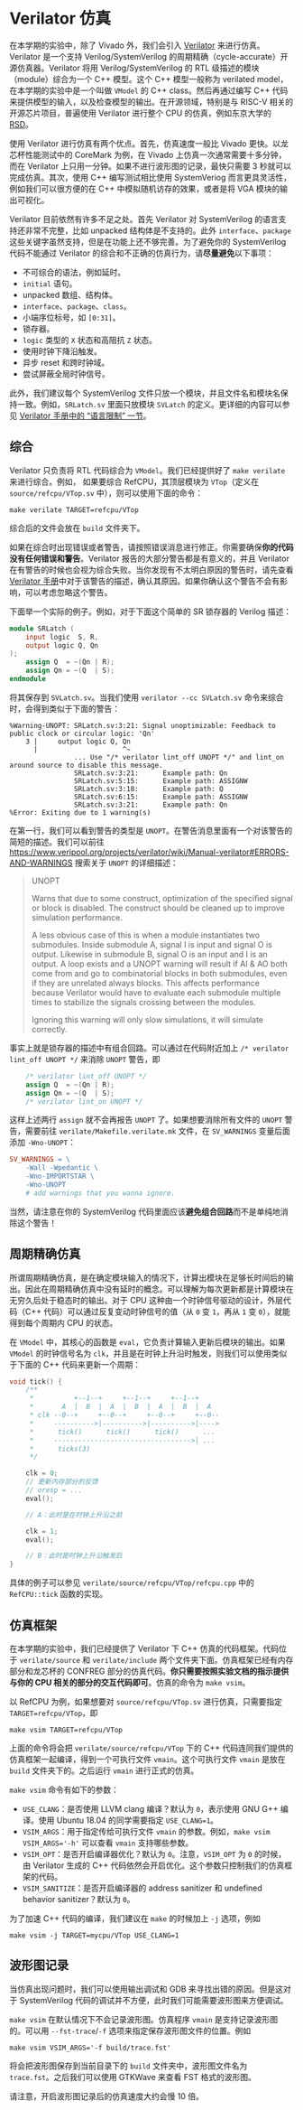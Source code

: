 # Verilator 仿真

在本学期的实验中，除了 Vivado 外，我们会引入 [Verilator](https://www.veripool.org/wiki/verilator) 来进行仿真。Verilator 是一个支持 Verilog/SystemVerilog 的周期精确（cycle-accurate）开源仿真器。Verilator 将用 Verilog/SystemVerilog 的 RTL 级描述的模块（module）综合为一个 C++ 模型。这个 C++ 模型一般称为 verilated model，在本学期的实验中是一个叫做 `VModel` 的 C++ class。然后再通过编写 C++ 代码来提供模型的输入，以及检查模型的输出。在开源领域，特别是与 RISC-V 相关的开源芯片项目，普遍使用 Verilator 进行整个 CPU 的仿真，例如东京大学的 [RSD](https://github.com/rsd-devel/rsd)。

使用 Verilator 进行仿真有两个优点。首先，仿真速度一般比 Vivado 更快。以龙芯杯性能测试中的 CoreMark 为例，在 Vivado 上仿真一次通常需要十多分钟，而在 Verilator 上只用一分钟。如果不进行波形图的记录，最快只需要 3 秒就可以完成仿真。其次，使用 C++ 编写测试相比使用 SystemVeriog 而言更具灵活性，例如我们可以很方便的在 C++ 中模拟随机访存的效果，或者是将 VGA 模块的输出可视化。

Verilator 目前依然有许多不足之处。首先 Verilator 对 SystemVerilog 的语言支持还非常不完整，比如 unpacked 结构体是不支持的。此外 `interface`、`package` 这些关键字虽然支持，但是在功能上还不够完善。为了避免你的 SystemVerilog 代码不能通过 Verilator 的综合和不正确的仿真行为，请**尽量避免**以下事项：

* 不可综合的语法，例如延时。
* `initial` 语句。
* unpacked 数组、结构体。
* `interface`、`package`、`class`。
* 小端序位标号，如 `[0:31]`。
* 锁存器。
* `logic` 类型的 `X` 状态和高阻抗 `Z` 状态。
* 使用时钟下降沿触发。
* 异步 reset 和跨时钟域。
* 尝试屏蔽全局时钟信号。

此外，我们建议每个 SystemVerilog 文件只放一个模块，并且文件名和模块名保持一致。例如，`SRLatch.sv` 里面只放模块 `SVLatch` 的定义。更详细的内容可以参见 [Verilator 手册中的 “语言限制” 一节](https://www.veripool.org/projects/verilator/wiki/Manual-verilator#LANGUAGE-LIMITATIONS)。

## 综合

Verilator 只负责将 RTL 代码综合为 `VModel`。我们已经提供好了 `make verilate` 来进行综合。例如， 如果要综合 RefCPU，其顶层模块为 `VTop`（定义在 `source/refcpu/VTop.sv` 中），则可以使用下面的命令：

```shell
make verilate TARGET=refcpu/VTop
```

综合后的文件会放在 `build` 文件夹下。

如果在综合时出现错误或者警告，请按照错误消息进行修正。你需要确保**你的代码没有任何错误和警告**。Verilator 报告的大部分警告都是有意义的，并且 Verilator 在有警告的时候也会视为综合失败。当你发现有不太明白原因的警告时，请先查看 [Verilator 手册](https://www.veripool.org/projects/verilator/wiki/Manual-verilator)中对于该警告的描述，确认其原因。如果你确认这个警告不会有影响，可以考虑忽略这个警告。

下面举一个实际的例子。例如，对于下面这个简单的 SR 锁存器的 Verilog 描述：

```verilog
module SRLatch (
    input logic  S, R,
    output logic Q, Qn
);
    assign Q  = ~(Qn | R);
    assign Qn = ~(Q  | S);
endmodule
```

将其保存到 `SVLatch.sv`。当我们使用 `verilator --cc SVLatch.sv` 命令来综合时，会得到类似于下面的警告：

```plaintext
%Warning-UNOPT: SRLatch.sv:3:21: Signal unoptimizable: Feedback to public clock or circular logic: 'Qn'
    3 |     output logic Q, Qn
      |                     ^~
                ... Use "/* verilator lint_off UNOPT */" and lint_on around source to disable this message.
                SRLatch.sv:3:21:      Example path: Qn
                SRLatch.sv:5:15:      Example path: ASSIGNW
                SRLatch.sv:3:18:      Example path: Q
                SRLatch.sv:6:15:      Example path: ASSIGNW
                SRLatch.sv:3:21:      Example path: Qn
%Error: Exiting due to 1 warning(s)
```

在第一行，我们可以看到警告的类型是 `UNOPT`。在警告消息里面有一个对该警告的简短的描述。我们可以前往 <https://www.veripool.org/projects/verilator/wiki/Manual-verilator#ERRORS-AND-WARNINGS> 搜索关于 `UNOPT` 的详细描述：

> UNOPT
>
> Warns that due to some construct, optimization of the specified signal or block is disabled. The construct should be cleaned up to improve simulation performance.
>
> A less obvious case of this is when a module instantiates two submodules. Inside submodule A, signal I is input and signal O is output. Likewise in submodule B, signal O is an input and I is an output. A loop exists and a UNOPT warning will result if AI & AO both come from and go to combinatorial blocks in both submodules, even if they are unrelated always blocks. This affects performance because Verilator would have to evaluate each submodule multiple times to stabilize the signals crossing between the modules.
>
> Ignoring this warning will only slow simulations, it will simulate correctly.

事实上就是锁存器的描述中有组合回路。可以通过在代码附近加上 `/* verilator lint_off UNOPT */` 来消除 `UNOPT` 警告，即

```verilog
    /* verilator lint_off UNOPT */
    assign Q  = ~(Qn | R);
    assign Qn = ~(Q  | S);
    /* verilator lint_on UNOPT */
```

这样上述两行 `assign` 就不会再报告 `UNOPT` 了。如果想要消除所有文件的 `UNOPT` 警告，需要前往 `verilate/Makefile.verilate.mk` 文件，在 `SV_WARNINGS` 变量后面添加 `-Wno-UNOPT`：

```makefile
SV_WARNINGS = \
	-Wall -Wpedantic \
	-Wno-IMPORTSTAR \
    -Wno-UNOPT
	# add warnings that you wanna ignore.
```

当然，请注意在你的 SystemVerilog 代码里面应该**避免组合回路**而不是单纯地消除这个警告！

## 周期精确仿真

所谓周期精确仿真，是在确定模块输入的情况下，计算出模块在足够长时间后的输出。因此在周期精确仿真中没有延时的概念。可以理解为每次更新都是计算模块在无穷久后处于稳态时的输出。对于 CPU 这种由一个时钟信号驱动的设计，外层代码（C++ 代码）可以通过反复变动时钟信号的值（从 `0` 变 `1`，再从 `1` 变 `0`），就能得到每个周期内 CPU 的状态。

在 `VModel` 中，其核心的函数是 `eval`，它负责计算输入更新后模块的输出。如果 `VModel` 的时钟信号名为 `clk`，并且是在时钟上升沿时触发，则我们可以使用类似于下面的 C++ 代码来更新一个周期：

```c++
void tick() {
    /**
     *          +--1--+     +--1--+     +--1--+
     *       A  |  B  |  A  |  B  |  A  |  B  |  A
     * clk --0--+     +--0--+     +--0--+     +--0--
     *     ---------->|---------->|---------->|---->
     *      tick()      tick()      tick()      ...
     *     ---------------------------------->| ...
     *      ticks(3)
     */

    clk = 0;
    // 更新内存部分的反馈
    // oresp = ...
    eval();

    // A：此时是在时钟上升沿之前

    clk = 1;
    eval();

    // B：此时是时钟上升沿触发后
}
```

具体的例子可以参见 `verilate/source/refcpu/VTop/refcpu.cpp` 中的 `RefCPU::tick` 函数的实现。

## 仿真框架

在本学期的实验中，我们已经提供了 Verilator 下 C++ 仿真的代码框架。代码位于 `verilate/source` 和 `verilate/include` 两个文件夹下面。仿真框架已经有内存部分和龙芯杯的 CONFREG 部分的仿真代码。**你只需要按照实验文档的指示提供与你的 CPU 相关的部分的交互代码即可**。仿真的命令为 `make vsim`。

以 RefCPU 为例，如果想要对 `source/refcpu/VTop.sv` 进行仿真，只需要指定 `TARGET=refcpu/VTop`，即

```shell
make vsim TARGET=refcpu/VTop
```

上面的命令将会把 `verilate/source/refcpu/VTop` 下的 C++ 代码连同我们提供的仿真框架一起编译，得到一个可执行文件 `vmain`。这个可执行文件 `vmain` 是放在 `build` 文件夹下的。之后运行 `vmain` 进行正式的仿真。

`make vsim` 命令有如下的参数：

* `USE_CLANG`：是否使用 LLVM clang 编译？默认为 `0`，表示使用 GNU G++ 编译。使用 Ubuntu 18.04 的同学需要指定 `USE_CLANG=1`。
* `VSIM_ARGS`：用于指定传给可执行文件 `vmain` 的参数。例如，`make vsim VSIM_ARGS='-h'` 可以查看 `vmain` 支持哪些参数。
* `VSIM_OPT`：是否开启编译器优化？默认为 `0`。注意，`VSIM_OPT` 为 `0` 的时候，由 Verilator 生成的 C++ 代码依然会开启优化。这个参数只控制我们的仿真框架的代码。
* `VSIM_SANITIZE`：是否开启编译器的 address sanitizer 和 undefined behavior sanitizer？默认为 `0`。

为了加速 C++ 代码的编译，我们建议在 `make` 的时候加上 `-j` 选项，例如

```shell
make vsim -j TARGET=mycpu/VTop USE_CLANG=1
```

## 波形图记录

当仿真出现问题时，我们可以使用输出调试和 GDB 来寻找出错的原因。但是这对于 SystemVerilog 代码的调试并不方便，此时我们可能需要波形图来方便调试。

`make vsim` 在默认情况下不会记录波形图。仿真程序 `vmain` 是支持记录波形图的。可以用 `--fst-trace`/`-f` 选项来指定保存波形图文件的位置。例如

```shell
make vsim VSIM_ARGS='-f build/trace.fst'
```

将会把波形图保存到当前目录下的 `build` 文件夹中，波形图文件名为 `trace.fst`。之后我们可以使用 GTKWave 来查看 FST 格式的波形图。

请注意，开启波形图记录后的仿真速度大约会慢 10 倍。
